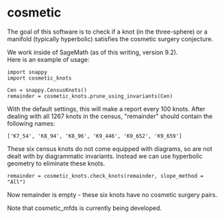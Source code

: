 # cosmetic

The goal of this software is to check if a knot (in the three-sphere) 
or a manifold (typically hyperbolic) satisfies the cosmetic surgery 
conjecture.

We work inside of SageMath (as of this writing, version 9.2).  
Here is an example of usage: 

```
import snappy
import cosmetic_knots

Cen = snappy.CensusKnots()
remainder = cosmetic_knots.prune_using_invariants(Cen)
```

With the default settings, this	will make a report every 100 knots.
After dealing with all 1267 knots in the	census,	"remainder" should
contain the following names:

```
['K7_54', 'K8_94', 'K8_96', 'K9_446', 'K9_652', 'K9_659']
```

These six census knots do not come equipped	with diagrams, so are not
dealt with by	diagrammatic invariants.  Instead we can use hyperbolic 
geometry to eliminate these knots.

```
remainder = cosmetic_knots.check_knots(remainder, slope_method = "All")
```

Now remainder is empty - these six knots have no cosmetic surgery pairs.

Note that cosmetic_mfds is currently being developed.

